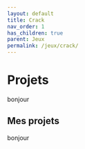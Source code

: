 ```yaml
---
layout: default
title: Crack
nav_order: 1
has_children: true
parent: Jeux
permalink: /jeux/crack/
---
```


# Projets
bonjour

## Mes projets
bonjour